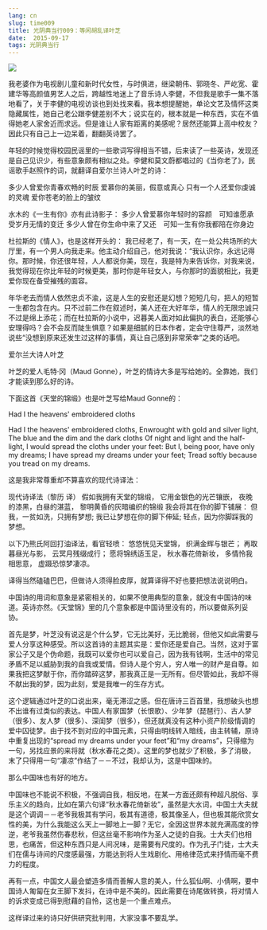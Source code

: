 ```yaml
---
lang: cn
slug: time009
title: 光阴典当行009：等闲胡乱译叶芝
date:  2015-09-17
tags: 光阴典当行
---
```

<!-- more -->
![](http://oouh9u8nz.bkt.gdipper.com//time009.jpg)

我老婆作为电视剧儿童和新时代女性，与时俱进，继梁朝伟、郭晓冬、严屹宽、霍建华等高颜值男艺人之后，跨越性地迷上了音乐诗人李健，不但我是歌手一集不落地看了，关于李健的电视访谈也到处找来看。我本想提醒她，单论文艺及情怀这类隐藏属性，她自己老公跟李健差别不大；说实在的，根本就是一种东西，实在不值得她老人家舍近而求远。但是谁让人家有距离的美感呢？居然还能算上高中校友？因此只有自己上一边呆着，翻翻英诗罢了。

年轻的时候觉得校园民谣里的一些歌词写得相当不错，后来读了一些英诗，发现还是自己见识少，有些意象颇有相似之处。李健和莫文蔚都唱过的《当你老了》，民谣歌手赵照作的词，就翻译自爱尔兰诗人叶芝的诗：

多少人曾爱你青春欢畅的时辰
爱慕你的美丽，假意或真心
只有一个人还爱你虔诚的灵魂
爱你苍老的脸上的皱纹

水木的《一生有你》亦有此诗影子：
多少人曾爱慕你年轻时的容颜　可知谁愿承受岁月无情的变迁
多少人曾在你生命中来了又还　可知一生有你我都陪在你身边

杜拉斯的《情人》，也是这样开头的：
我已经老了，有一天，在一处公共场所的大厅里，有一个男人向我走来。他主动介绍自己，他对我说：“我认识你，永远记得你。那时候，你还很年轻，人人都说你美，现在，我是特为来告诉你，对我来说，我觉得现在你比年轻的时候更美，那时你是年轻女人，与你那时的面貌相比，我更爱你现在备受摧残的面容。

年华老去而情人依然忠贞不渝，这是人生的安慰还是幻想？短短几句，把人的短暂一生都包含在内。只不过前二作在叙述时，美人还在大好年华，情人的无限忠诚只不过是绵上添花；而在杜拉斯的小说中，迟暮美人面对如此偏执的表白，还能够心安理得吗？会不会反而陡生惧意？如果是细腻的日本作者，定会守住尊严，淡然地说些“没想到原来还发生过这样的事情，真让自己感到非常荣幸”之类的话吧。


爱尔兰大诗人叶芝


叶芝的爱人毛特·冈（Maud Gonne），叶芝的情诗大多是写给她的。全靠她，我们才能读到那么好的诗。


下面这首《天堂的锦缎》也是叶芝写给Maud Gonne的：

Had I the heavens' embroidered cloths

Had I the heavens' embroidered cloths,
Enwrought with gold and silver light,
The blue and the dim and the dark cloths
Of night and light and the half-light,
I would spread the cloths under your feet:
But I, being poor, have only my dreams;
I have spread my dreams under your feet;
Tread softly because you tread on my dreams.

这是我非常尊重却不算喜欢的现代诗译法：

现代诗译法（黎历 译）
假如我拥有天堂的锦缎，
它用金银色的光芒镶嵌，
夜晚的漆黑，白昼的湛蓝，
黎明黄昏的灰暗编织的锦缎
我会将其在你的脚下铺展：
但我，一贫如洗，只拥有梦想;
我已让梦想在你的脚下伸延;
轻点，因为你脚踩我的梦想。

以下乃熊氏阿回打油译法，看官轻喷：
悠悠恍见天堂锦，
织满金辉与银芒；
再取暮昼光与影，
云冥月残缀成行；
愿将锦绣适玉足，
秋水春花倚新妆，
多情怜我相思意，
虚蹑恐惊梦凄凉。


译得当然磕磕巴巴，但做诗人须得脸皮厚，就算译得不好也要把想法说说明白。

中国诗的用词和意象是紧密相关的，如果不使用典型的意象，就没有中国诗的味道。英诗亦然。《天堂锦》里的几个意象都是中国诗里没有的，所以要做系列妥协。

首先是梦，叶芝没有说这是个什么梦，它无比美好，无比脆弱，但他又如此需要与爱人分享这种感受。所以这首诗的主题其实是：爱你还是爱自己。当然，这对于富家公子又是个伪命题，我既可以爱你也可以爱自己，因为我有钱啊，生活中的常见矛盾不足以威胁到我的自我或爱情。但诗人是个穷人，穷人唯一的财产是自尊。如果我把这梦献于你，而你踏碎这梦，那我真正是一无所有。但尽管如此，我却不得不献出我的梦，因为此刻，爱是我唯一的生存方式。

这个逻辑通过叶芝的口说出来，毫无滞涩之感。但在唐诗三百首里，我想破头也想不出谁有过类似的表达。中国人有家国梦（长恨歌）、少年梦（琵琶行）、古人梦（很多）、友人梦（很多）、深闺梦（很多），但还就真没有这种小资产阶级情调的爱中囚徒梦。由于找不到对应的中国元素，只得由明线转入暗线，由主转辅，原诗中重复出现的“spread my dreams under your feet”和“my dreams”，只得缩为一句，另找应景的来将就（秋水春花之类）。这里的梦也就少了积极，多了消极，末了只得用一句“凄凉”作结了－－不过，我却认为，这是中国味的。

那么中国味也有好的地方。

中国味也不能说不积极，不强调自我，相反地，在某一方面还颇有种超凡脱俗、享乐主义的趋向，比如在第六句译“秋水春花倚新妆”，虽然是大水词，中国士大夫就是这个调调－－老爷我极其有学问，极其有道德，极其像圣人，但也极其能欣赏女性的美，为什么我能这么天上一脚地上一脚？无它，全因这世界本就充满高度的悖逆，老爷我虽然伤春悲秋，但这丝毫不影响作为圣人之徒的自我。士大夫们也相思，也痛苦，但这种东西只是人间况味，是需要有尺度的。作为孔子门徒，士大夫们在儒与诗间的尺度感最强，方能达到将人生戏剧化、用格律范式来抒情而毫不费力的程度。

再有一点，中国文人最会塑造多情而善解人意的美人，什么狐仙啊、小倩啊，要中国诗人匍匐在女王脚下发抖，在诗中是不美的。因此需要在诗尾做转换，将对情人的诉求变成已得到慰藉的自怜，这也是一个重点难点。

这样译过来的诗只好供研究批判用，大家没事不要乱学。